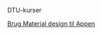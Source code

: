 DTU-kurser

[Brug Material design til Appen](https://material.io/develop/android/docs/getting-started/)
